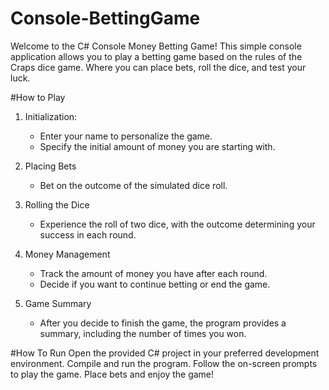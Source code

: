 # Console-BettingGame
Welcome to the C# Console Money Betting Game! 
This simple console application allows you to play a betting game based on the rules of the Craps dice game.
Where you can place bets, roll the dice, and test your luck.

#How to Play
1. Initialization:
   -  Enter your name to personalize the game.
   -  Specify the initial amount of money you are starting with.

2. Placing Bets
   -  Bet on the outcome of the simulated dice roll.

3. Rolling the Dice
   -  Experience the roll of two dice, with the outcome determining your success in each round.
  
5. Money Management
   -  Track the amount of money you have after each round.
   -  Decide if you want to continue betting or end the game.

6. Game Summary
   -  After you decide to finish the game, the program provides a summary, including the number of times you won.
  
#How To Run 
Open the provided C# project in your preferred development environment.
Compile and run the program.
Follow the on-screen prompts to play the game.
Place bets and enjoy the game!
